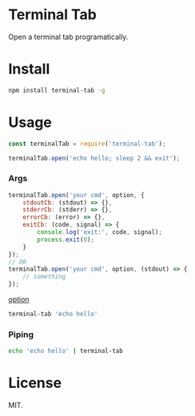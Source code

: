 # Terminal Tab

Open a terminal tab programatically.

# Install

```bash
npm install terminal-tab -g
```

# Usage

```javascript
const terminalTab = require('terminal-tab');

terminalTab.open('echo hello; sleep 2 && exit');
```

### Args

```javascript
terminalTab.open('your cmd', option, {
	stdoutCb: (stdout) => {},
	stderrCb: (stderr) => {},
	errorCb: (error) => {},
	exitCb: (code, signal) => {
		console.log('exit:', code, signal);
		process.exit(0);
	}
});
// OR
terminalTab.open('your cmd', option, (stdout) => {
	// something
});
```

[option](https://nodejs.org/dist/latest-v8.x/docs/api/child_process.html#child_process_child_process_exec_command_options_callback)

```bash
terminal-tab 'echo hello'
```

### Piping

```bash
echo 'echo hello' | terminal-tab
```

# License

MIT.

